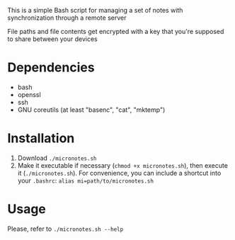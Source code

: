This is a simple Bash script for managing a set of notes with synchronization through a remote server

File paths and file contents get encrypted with a key that you're supposed to share between your devices

# Dependencies
* bash
* openssl
* ssh
* GNU coreutils (at least "basenc", "cat", "mktemp")

# Installation
1. Download `./micronotes.sh`
2. Make it executable if necessary (`chmod +x micronotes.sh`), then execute it (`./micronotes.sh`). For convenience, you can include a shortcut into your `.bashrc`: `alias mi=path/to/micronotes.sh`

# Usage
Please, refer to `./micronotes.sh --help`
